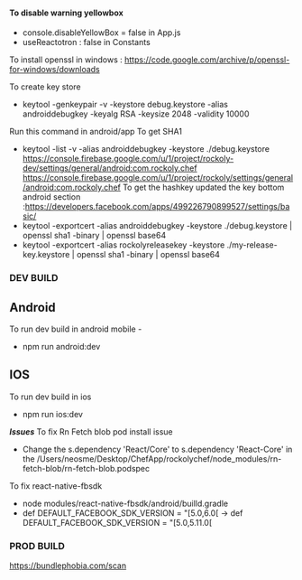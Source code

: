 #### To disable warning yellowbox 
- console.disableYellowBox = false in App.js
- useReactotron : false in Constants


To install openssl in windows : https://code.google.com/archive/p/openssl-for-windows/downloads

To create key store 
- keytool -genkeypair -v -keystore debug.keystore -alias androiddebugkey -keyalg RSA -keysize 2048 -validity 10000

Run this command in android/app 
To get SHA1 
  - keytool -list -v -alias androiddebugkey -keystore ./debug.keystore
  https://console.firebase.google.com/u/1/project/rockoly-dev/settings/general/android:com.rockoly.chef
  https://console.firebase.google.com/u/1/project/rockoly/settings/general/android:com.rockoly.chef
To get the hashkey 
updated the key bottom android section :https://developers.facebook.com/apps/499226790899527/settings/basic/
  - keytool -exportcert -alias androiddebugkey -keystore ./debug.keystore | openssl sha1 -binary | openssl base64
  - keytool -exportcert -alias rockolyreleasekey -keystore ./my-release-key.keystore | openssl sha1 -binary | openssl base64


### DEV BUILD

## Android
To run dev build in android mobile - 
- npm run android:dev


## IOS
To run dev build in ios
- npm run ios:dev

***Issues***
To fix Rn Fetch blob pod install issue 
- Change the s.dependency 'React/Core' to s.dependency 'React-Core' in the /Users/neosme/Desktop/ChefApp/rockolychef/node_modules/rn-fetch-blob/rn-fetch-blob.podspec


To fix react-native-fbsdk 
- node modules/react-native-fbsdk/android/builld.gradle
-  def DEFAULT_FACEBOOK_SDK_VERSION = "[5.0,6.0[ -> def DEFAULT_FACEBOOK_SDK_VERSION   = "[5.0,5.11.0[



### PROD BUILD

https://bundlephobia.com/scan